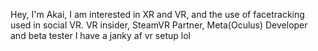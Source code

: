 Hey, I'm Akai,
I am interested in XR and VR, and the use of facetracking used in social VR.
VR insider,
SteamVR Partner,
Meta(Oculus) Developer and beta tester
I have a janky af vr setup lol
